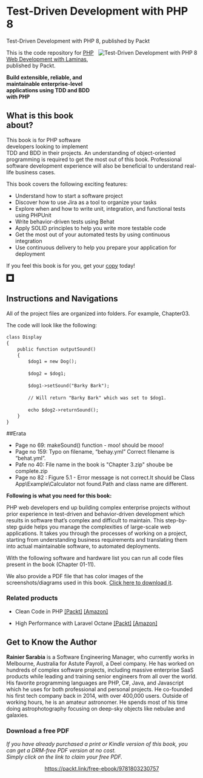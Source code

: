 # Test-Driven Development with PHP 8
Test-Driven Development with PHP 8, published by Packt

<a href="https://www.packtpub.com/product/test-driven-development-with-php-8/9781803230757"><img src="https://static.packt-cdn.com/products/9781803230757/cover/smaller" alt="Test-Driven Development with PHP 8" height="256px" align="right"></a>

This is the code repository for [PHP Web Development with Laminas](https://www.packtpub.com/product/php-web-development-with-laminas/9781803245362), published by Packt.

**Build extensible, reliable, and maintainable enterprise-level applications using TDD and BDD with PHP**

## What is this book about?

This book is for PHP software developers looking to implement TDD and BDD in their projects. An understanding of object-oriented programming is required to get the most out of this book. Professional software development experience will also be beneficial to understand real-life business cases.	

This book covers the following exciting features:

* Understand how to start a software project
* Discover how to use Jira as a tool to organize your tasks
* Explore when and how to write unit, integration, and functional tests using PHPUnit
* Write behavior-driven tests using Behat
* Apply SOLID principles to help you write more testable code
* Get the most out of your automated tests by using continuous integration
* Use continuous delivery to help you prepare your application for deployment

If you feel this book is for you, get your [copy](https://www.amazon.com/dp/1803230754) today!

<a href="https://www.packtpub.com/?utm_source=github&utm_medium=banner&utm_campaign=GitHubBanner"><img src="https://raw.githubusercontent.com/PacktPublishing/GitHub/master/GitHub.png" 
alt="https://www.packtpub.com/" border="5" /></a>


## Instructions and Navigations
All of the project files are organized into folders. For example, Chapter03.

The code will look like the following:

```
class Display 
{ 
    public function outputSound() 
    { 
        $dog1 = new Dog(); 

        $dog2 = $dog1; 
        
        $dog1->setSound("Barky Bark"); 

        // Will return "Barky Bark" which was set to $dog1. 

        echo $dog2->returnSound(); 
    } 
}

```

##Erata

* Page no 69: makeSound() function - moo! should be mooo!
* Page no 159: 	Typo on filename, “behay.yml” Correct filename is “behat.yml”.
* Pafe no 40: File name in the book is "Chapter 3.zip" shoube be complete.zip
* Page no 82 : Figure 5.1 - Error message is not correct.It should be Class App\Example\Calculator not found.Path and class name are different.

**Following is what you need for this book:**

PHP web developers end up building complex enterprise projects without prior experience in test-driven and behavior-driven development which results in software that’s complex and difficult to maintain. This step-by-step guide helps you manage the complexities of large-scale web applications. It takes you through the processes of working on a project, starting from understanding business requirements and translating them into actual maintainable software, to automated deployments.	

With the following software and hardware list you can run all code files present in the book (Chapter 01-11).

We also provide a PDF file that has color images of the screenshots/diagrams used in this book. [Click here to download it](https://packt.link/BwjU3).


### Related products <Other books you may enjoy>
* Clean Code in PHP  [[Packt]](https://www.packtpub.com/product/clean-code-in-php/9781804613870) [[Amazon]](https://www.amazon.com/Clean-Code-PHP-human-friendly-maintainable/dp/1804613878)

* High Performance with Laravel Octane  [[Packt]](https://www.packtpub.com/product/high-performance-with-laravel-octane/9781801819404) [[Amazon]](https://www.amazon.com/High-Performance-Laravel-Octane-asynchronous-ebook/dp/B0BJ4XS8VT)

## Get to Know the Author
**Rainier Sarabia** is a Software Engineering Manager, who currently works in Melbourne, Australia for Astute Payroll, a Deel company. He has worked on hundreds of complex software projects, including massive enterprise SaaS products while leading and training senior engineers from all over the world. His favorite programming languages are PHP, C#, Java, and Javascript which he uses for both professional and personal projects. He co-founded his first tech company back in 2014, with over 400,000 users. Outside of working hours, he is an amateur astronomer. He spends most of his time doing astrophotography focusing on deep-sky objects like nebulae and galaxies.

### Download a free PDF

 <i>If you have already purchased a print or Kindle version of this book, you can get a DRM-free PDF version at no cost.<br>Simply click on the link to claim your free PDF.</i>
<p align="center"> <a href="https://packt.link/free-ebook/9781803230757">https://packt.link/free-ebook/9781803230757 </a> </p>

